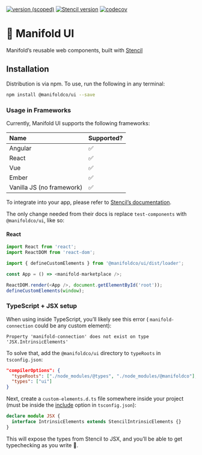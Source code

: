 [![version (scoped)](https://img.shields.io/npm/v/@manifoldco/ui.svg)](https://www.npmjs.com/package/@manifoldco/ui)
[![Stencil version](https://img.shields.io/badge/Stencil-v0.18.0-blueviolet.svg)](https://stenciljs.com)
[![codecov](https://codecov.io/gh/manifoldco/ui/branch/master/graph/badge.svg?token=wDhQnzqKXR)](https://codecov.io/gh/manifoldco/ui)

# 🍱 Manifold UI

Manifold’s reusable web components, built with [Stencil][stencil]

## Installation

Distribution is via npm. To use, run the following in any terminal:

```bash
npm install @manifoldco/ui --save
```

### Usage in Frameworks

Currently, Manifold UI supports the following frameworks:

| Name                      | Supported? |
| :------------------------ | :--------- |
| Angular                   | ✅         |
| React                     | ✅         |
| Vue                       | ✅         |
| Ember                     | ✅         |
| Vanilla JS (no framework) | ✅         |

To integrate into your app, please refer to [Stencil’s documentation][stencil-framework].

The only change needed from their docs is replace `test-components` with
`@manifoldco/ui`, like so:

#### React

```ts
import React from 'react';
import ReactDOM from 'react-dom';

import { defineCustomElements } from '@manifoldco/ui/dist/loader';

const App = () => <manifold-marketplace />;

ReactDOM.render(<App />, document.getElementById('root'));
defineCustomElements(window);
```

### TypeScript + JSX setup

When using inside TypeScript, you’ll likely see this error (
`manifold-connection` could be any custom element):

```
Property 'manifold-connection' does not exist on type 'JSX.IntrinsicElements'
```

To solve that, add the `@manifoldco/ui` directory to `typeRoots` in `tsconfig.json`:

```json
"compilerOptions": {
  "typeRoots": ["./node_modules/@types", "./node_modules/@manifoldco"],
  "types": ["ui"]
}
```

Next, create a `custom-elements.d.ts` file somewhere inside your project
(must be inside the [include][ts-include] option in `tsconfig.json`):

```ts
declare module JSX {
  interface IntrinsicElements extends StencilIntrinsicElements {}
}
```

This will expose the types from Stencil to JSX, and you’ll be able to get
typechecking as you write 🎉.

[stencil]: https://stenciljs.com/
[stencil-framework]: https://stenciljs.com/docs/overview
[ts-include]: https://www.typescriptlang.org/docs/handbook/tsconfig-json.html
